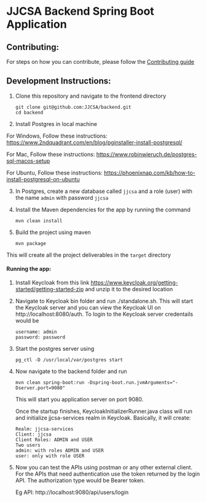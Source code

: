 # JJCSA Backend Spring Boot Application

## Contributing:

For steps on how you can contribute, please follow the [Contributing guide](CONTRIBUTING.md)

## Development Instructions:

1. Clone this repository and navigate to the frontend directory

    ```
    git clone git@github.com:JJCSA/backend.git
    cd backend
    ```

2. Install Postgres in local machine
  
  For Windows, Follow these instructions: https://www.2ndquadrant.com/en/blog/pginstaller-install-postgresql/
  
  For Mac, Follow these instructions: https://www.robinwieruch.de/postgres-sql-macos-setup
  
  For Ubuntu, Follow these instructions: https://phoenixnap.com/kb/how-to-install-postgresql-on-ubuntu

3. In Postgres, create a new database called `jjcsa` and a role (user) with the name `admin` with password `jjcsa`

4. Install the Maven dependencies for the app by running the command
    ```
    mvn clean install
    ```

5. Build the project using maven
    ```
    mvn package
    ```
This will create all the project deliverables in the `target` directory

#### Running the app:

1. Install Keycloak from this link https://www.keycloak.org/getting-started/getting-started-zip and unzip it to the desired location

2. Navigate to Keycloak bin folder and run ./standalone.sh. This will start the Keycloak server and you can view the Keycloak UI on http://localhost:8080/auth.
To login to the Keycloak server credentails would be 
    ```
   username: admin
   password: password
   ```
    
3. Start the postgres server using 
    ```
    pg_ctl -D /usr/local/var/postgres start
    ```
4. Now navigate to the backend folder and run 
    ```
    mvn clean spring-boot:run -Dspring-boot.run.jvmArguments="-Dserver.port=9080"
    ```
    This will start you application server on port 9080.
    
    Once the startup finishes, KeycloakInitializerRunner.java class will run and initialize jjcsa-services realm in Keycloak. Basically, it will create:
    ```
    Realm: jjcsa-services
    Client: jjcsa
    Client Roles: ADMIN and USER
    Two users
    admin: with roles ADMIN and USER
    user: only with role USER
    ```
    
5. Now you can test the APIs using postman or any other external client. For the APIs that need authentication use the token returned by the login API. The authorization type would be Bearer token.
   
   Eg API: http://localhost:9080/api/users/login
   
